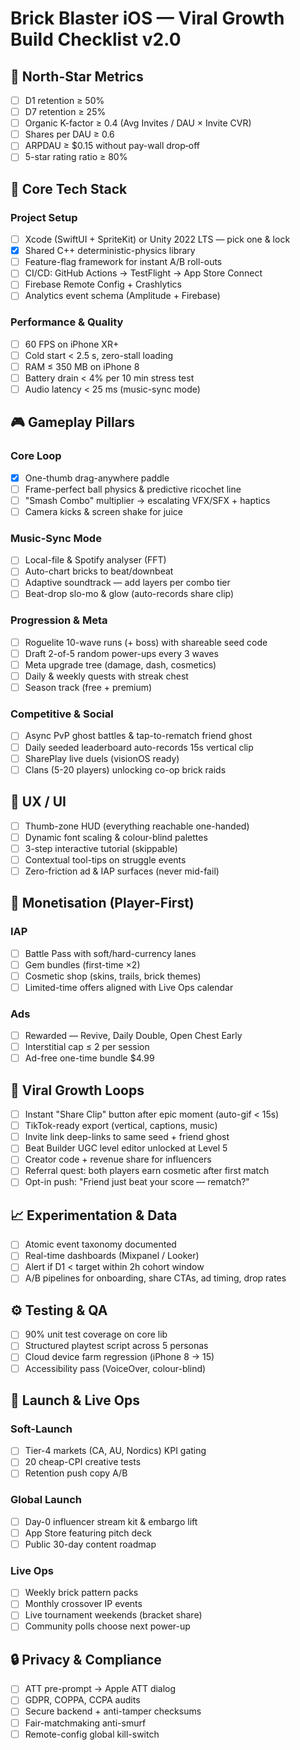 # Brick Blaster iOS — Viral Growth Build Checklist v2.0

## 🚀 North-Star Metrics
- [ ] D1 retention ≥ 50%
- [ ] D7 retention ≥ 25%
- [ ] Organic K-factor ≥ 0.4 (Avg Invites / DAU × Invite CVR)
- [ ] Shares per DAU ≥ 0.6
- [ ] ARPDAU ≥ $0.15 without pay-wall drop‐off
- [ ] 5-star rating ratio ≥ 80%

## 🧩 Core Tech Stack
### Project Setup
- [ ] Xcode (SwiftUI + SpriteKit) or Unity 2022 LTS — pick one & lock
- [x] Shared C++ deterministic-physics library
- [ ] Feature-flag framework for instant A/B roll-outs
- [ ] CI/CD: GitHub Actions → TestFlight → App Store Connect
- [ ] Firebase Remote Config + Crashlytics
- [ ] Analytics event schema (Amplitude + Firebase)

### Performance & Quality
- [ ] 60 FPS on iPhone XR+
- [ ] Cold start < 2.5 s, zero-stall loading
- [ ] RAM ≤ 350 MB on iPhone 8
- [ ] Battery drain < 4% per 10 min stress test
- [ ] Audio latency < 25 ms (music-sync mode)

## 🎮 Gameplay Pillars
### Core Loop
- [x] One-thumb drag-anywhere paddle
- [ ] Frame-perfect ball physics & predictive ricochet line
- [ ] "Smash Combo" multiplier → escalating VFX/SFX + haptics
- [ ] Camera kicks & screen shake for juice

### Music-Sync Mode
- [ ] Local-file & Spotify analyser (FFT)
- [ ] Auto-chart bricks to beat/downbeat
- [ ] Adaptive soundtrack — add layers per combo tier
- [ ] Beat-drop slo-mo & glow (auto-records share clip)

### Progression & Meta
- [ ] Roguelite 10-wave runs (+ boss) with shareable seed code
- [ ] Draft 2-of-5 random power-ups every 3 waves
- [ ] Meta upgrade tree (damage, dash, cosmetics)
- [ ] Daily & weekly quests with streak chest
- [ ] Season track (free + premium)

### Competitive & Social
- [ ] Async PvP ghost battles & tap-to-rematch friend ghost
- [ ] Daily seeded leaderboard auto-records 15s vertical clip
- [ ] SharePlay live duels (visionOS ready)
- [ ] Clans (5-20 players) unlocking co-op brick raids

## 📱 UX / UI
- [ ] Thumb-zone HUD (everything reachable one-handed)
- [ ] Dynamic font scaling & colour-blind palettes
- [ ] 3-step interactive tutorial (skippable)
- [ ] Contextual tool-tips on struggle events
- [ ] Zero-friction ad & IAP surfaces (never mid-fail)

## 💸 Monetisation (Player-First)
### IAP
- [ ] Battle Pass with soft/hard-currency lanes
- [ ] Gem bundles (first-time ×2)
- [ ] Cosmetic shop (skins, trails, brick themes)
- [ ] Limited-time offers aligned with Live Ops calendar

### Ads
- [ ] Rewarded — Revive, Daily Double, Open Chest Early
- [ ] Interstitial cap ≤ 2 per session
- [ ] Ad-free one-time bundle $4.99

## 🌱 Viral Growth Loops
- [ ] Instant "Share Clip" button after epic moment (auto-gif < 15s)
- [ ] TikTok-ready export (vertical, captions, music)
- [ ] Invite link deep-links to same seed + friend ghost
- [ ] Beat Builder UGC level editor unlocked at Level 5
- [ ] Creator code + revenue share for influencers
- [ ] Referral quest: both players earn cosmetic after first match
- [ ] Opt-in push: "Friend just beat your score — rematch?"

## 📈 Experimentation & Data
- [ ] Atomic event taxonomy documented
- [ ] Real-time dashboards (Mixpanel / Looker)
- [ ] Alert if D1 < target within 2h cohort window
- [ ] A/B pipelines for onboarding, share CTAs, ad timing, drop rates

## ⚙️ Testing & QA
- [ ] 90% unit test coverage on core lib
- [ ] Structured playtest script across 5 personas
- [ ] Cloud device farm regression (iPhone 8 → 15)
- [ ] Accessibility pass (VoiceOver, colour-blind)

## 🚀 Launch & Live Ops
### Soft-Launch
- [ ] Tier-4 markets (CA, AU, Nordics) KPI gating
- [ ] 20 cheap-CPI creative tests
- [ ] Retention push copy A/B

### Global Launch
- [ ] Day-0 influencer stream kit & embargo lift
- [ ] App Store featuring pitch deck
- [ ] Public 30-day content roadmap

### Live Ops
- [ ] Weekly brick pattern packs
- [ ] Monthly crossover IP events
- [ ] Live tournament weekends (bracket share)
- [ ] Community polls choose next power-up

## 🔒 Privacy & Compliance
- [ ] ATT pre-prompt → Apple ATT dialog
- [ ] GDPR, COPPA, CCPA audits
- [ ] Secure backend + anti-tamper checksums
- [ ] Fair-matchmaking anti-smurf
- [ ] Remote-config global kill-switch
